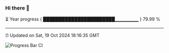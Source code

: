 ### Hi there 👋

⏳ Year progress { ███████████████████████▁▁▁▁▁▁▁ } 79.99 %

---

⏰ Updated on Sat, 19 Oct 2024 18:16:35 GMT

![Progress Bar CI](https://github.com/liununu/liununu/workflows/Progress%20Bar%20CI/badge.svg)
